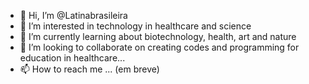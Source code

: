 - 👋 Hi, I’m @Latinabrasileira
- 👀 I’m interested in technology in healthcare and science
- 🌱 I’m currently learning about biotechnology, health, art and nature 
- 💞️ I’m looking to collaborate on creating codes and programming for education in healthcare...
- 📫 How to reach me ... (em breve)

<!---
Latinabrasileira/Latinabrasileira is a ✨ special ✨ repository because its `README.md` (this file) appears on your GitHub profile.
You can click the Preview link to take a look at your changes.
--->

